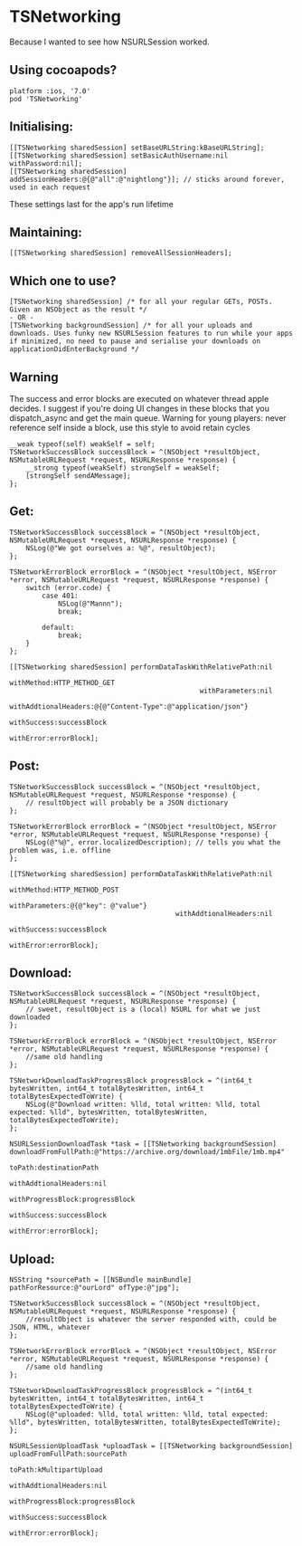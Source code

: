 TSNetworking
============

Because I wanted to see how NSURLSession worked.

## Using cocoapods?

    platform :ios, '7.0'
    pod 'TSNetworking'


## Initialising:

    [[TSNetworking sharedSession] setBaseURLString:kBaseURLString];
    [[TSNetworking sharedSession] setBasicAuthUsername:nil withPassword:nil];
    [[TSNetworking sharedSession] addSessionHeaders:@{@"all":@"nightlong"}]; // sticks around forever, used in each request
These settings last for the app's run lifetime

## Maintaining:

    [[TSNetworking sharedSession] removeAllSessionHeaders];

## Which one to use?
    [TSNetworking sharedSession] /* for all your regular GETs, POSTs. Given an NSObject as the result */
    - OR -
    [TSNetworking backgroundSession] /* for all your uploads and downloads. Uses funky new NSURLSession features to run while your apps if minimized, no need to pause and serialise your downloads on applicationDidEnterBackground */

## Warning

The success and error blocks are executed on whatever thread apple decides.
I suggest if you're doing UI changes in these blocks that you dispatch_async and get the main queue.
Warning for young players: never reference self inside a block, use this style to avoid retain cycles
    
    __weak typeof(self) weakSelf = self;
    TSNetworkSuccessBlock successBlock = ^(NSObject *resultObject, NSMutableURLRequest *request, NSURLResponse *response) {
        __strong typeof(weakSelf) strongSelf = weakSelf;
        [strongSelf sendAMessage];
    };

## Get:

    TSNetworkSuccessBlock successBlock = ^(NSObject *resultObject, NSMutableURLRequest *request, NSURLResponse *response) {
        NSLog(@"We got ourselves a: %@", resultObject);
    };
    
    TSNetworkErrorBlock errorBlock = ^(NSObject *resultObject, NSError *error, NSMutableURLRequest *request, NSURLResponse *response) {
        switch (error.code) {
            case 401:
                NSLog(@"Mannn");
                break;
                
            default:
                break;
        }
    };

    [[TSNetworking sharedSession] performDataTaskWithRelativePath:nil
                                                       withMethod:HTTP_METHOD_GET
                                                   withParameters:nil
                                             withAddtionalHeaders:@{@"Content-Type":@"application/json"}
                                                      withSuccess:successBlock
                                                        withError:errorBlock];

## Post:

    TSNetworkSuccessBlock successBlock = ^(NSObject *resultObject, NSMutableURLRequest *request, NSURLResponse *response) {
        // resultObject will probably be a JSON dictionary 
    };
    
    TSNetworkErrorBlock errorBlock = ^(NSObject *resultObject, NSError *error, NSMutableURLRequest *request, NSURLResponse *response) {
        NSLog(@"%@", error.localizedDescription); // tells you what the problem was, i.e. offline
    };
    
    [[TSNetworking sharedSession] performDataTaskWithRelativePath:nil
                                                       withMethod:HTTP_METHOD_POST
                                                   withParameters:@{@"key": @"value"}
                                             withAddtionalHeaders:nil
                                                      withSuccess:successBlock
                                                        withError:errorBlock];

## Download:

    TSNetworkSuccessBlock successBlock = ^(NSObject *resultObject, NSMutableURLRequest *request, NSURLResponse *response) {
        // sweet, resultObject is a (local) NSURL for what we just downloaded
    };
    
    TSNetworkErrorBlock errorBlock = ^(NSObject *resultObject, NSError *error, NSMutableURLRequest *request, NSURLResponse *response) {
        //same old handling
    };
    
    TSNetworkDownloadTaskProgressBlock progressBlock = ^(int64_t bytesWritten, int64_t totalBytesWritten, int64_t totalBytesExpectedToWrite) {
        NSLog(@"Download written: %lld, total written: %lld, total expected: %lld", bytesWritten, totalBytesWritten, totalBytesExpectedToWrite);
    };
    
    NSURLSessionDownloadTask *task = [[TSNetworking backgroundSession] downloadFromFullPath:@"https://archive.org/download/1mbFile/1mb.mp4"
                                                                                     toPath:destinationPath
                                                                       withAddtionalHeaders:nil
                                                                          withProgressBlock:progressBlock
                                                                                withSuccess:successBlock
                                                                                  withError:errorBlock];
                                                 
## Upload:

    NSString *sourcePath = [[NSBundle mainBundle] pathForResource:@"ourLord" ofType:@"jpg"];
    
    TSNetworkSuccessBlock successBlock = ^(NSObject *resultObject, NSMutableURLRequest *request, NSURLResponse *response) {
        //resultObject is whatever the server responded with, could be JSON, HTML, whatever
    };
    
    TSNetworkErrorBlock errorBlock = ^(NSObject *resultObject, NSError *error, NSMutableURLRequest *request, NSURLResponse *response) {
        //same old handling
    };
    
    TSNetworkDownloadTaskProgressBlock progressBlock = ^(int64_t bytesWritten, int64_t totalBytesWritten, int64_t totalBytesExpectedToWrite) {
        NSLog(@"uploaded: %lld, total written: %lld, total expected: %lld", bytesWritten, totalBytesWritten, totalBytesExpectedToWrite);
    };
    
    NSURLSessionUploadTask *uploadTask = [[TSNetworking backgroundSession] uploadFromFullPath:sourcePath
                                                                                       toPath:kMultipartUpload
                                                                         withAddtionalHeaders:nil
                                                                            withProgressBlock:progressBlock
                                                                                  withSuccess:successBlock
                                                                                    withError:errorBlock];